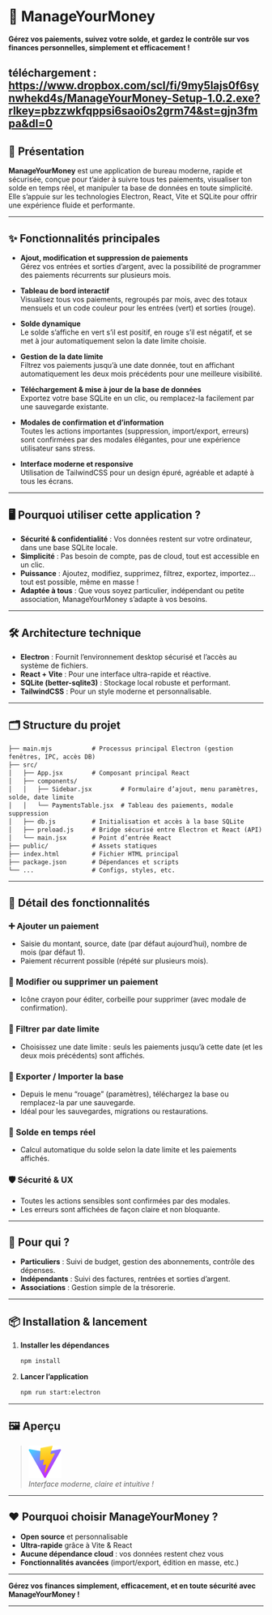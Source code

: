 <!--
README généré automatiquement le 27 avril 2025
-->

# 💸 ManageYourMoney

**Gérez vos paiements, suivez votre solde, et gardez le contrôle sur vos finances personnelles, simplement et efficacement !**

téléchargement : https://www.dropbox.com/scl/fi/9my5lajs0f6synwhekd4s/ManageYourMoney-Setup-1.0.2.exe?rlkey=pbzzwkfqppsi6saoi0s2grm74&st=gjn3fmpa&dl=0
---

## 🚀 Présentation

**ManageYourMoney** est une application de bureau moderne, rapide et sécurisée, conçue pour t’aider à suivre tous tes paiements, visualiser ton solde en temps réel, et manipuler ta base de données en toute simplicité. Elle s’appuie sur les technologies Electron, React, Vite et SQLite pour offrir une expérience fluide et performante.

---

## ✨ Fonctionnalités principales

- **Ajout, modification et suppression de paiements**  
  Gérez vos entrées et sorties d’argent, avec la possibilité de programmer des paiements récurrents sur plusieurs mois.

- **Tableau de bord interactif**  
  Visualisez tous vos paiements, regroupés par mois, avec des totaux mensuels et un code couleur pour les entrées (vert) et sorties (rouge).

- **Solde dynamique**  
  Le solde s’affiche en vert s’il est positif, en rouge s’il est négatif, et se met à jour automatiquement selon la date limite choisie.

- **Gestion de la date limite**  
  Filtrez vos paiements jusqu’à une date donnée, tout en affichant automatiquement les deux mois précédents pour une meilleure visibilité.

- **Téléchargement & mise à jour de la base de données**  
  Exportez votre base SQLite en un clic, ou remplacez-la facilement par une sauvegarde existante.

- **Modales de confirmation et d’information**  
  Toutes les actions importantes (suppression, import/export, erreurs) sont confirmées par des modales élégantes, pour une expérience utilisateur sans stress.

- **Interface moderne et responsive**  
  Utilisation de TailwindCSS pour un design épuré, agréable et adapté à tous les écrans.

---

## 🖥️ Pourquoi utiliser cette application ?

- **Sécurité & confidentialité** : Vos données restent sur votre ordinateur, dans une base SQLite locale.
- **Simplicité** : Pas besoin de compte, pas de cloud, tout est accessible en un clic.
- **Puissance** : Ajoutez, modifiez, supprimez, filtrez, exportez, importez… tout est possible, même en masse !
- **Adaptée à tous** : Que vous soyez particulier, indépendant ou petite association, ManageYourMoney s’adapte à vos besoins.

---

## 🛠️ Architecture technique

- **Electron** : Fournit l’environnement desktop sécurisé et l’accès au système de fichiers.
- **React + Vite** : Pour une interface ultra-rapide et réactive.
- **SQLite (better-sqlite3)** : Stockage local robuste et performant.
- **TailwindCSS** : Pour un style moderne et personnalisable.

---

## 🗂️ Structure du projet

```
├── main.mjs           # Processus principal Electron (gestion fenêtres, IPC, accès DB)
├── src/
│   ├── App.jsx        # Composant principal React
│   ├── components/
│   │   ├── Sidebar.jsx        # Formulaire d’ajout, menu paramètres, solde, date limite
│   │   └── PaymentsTable.jsx  # Tableau des paiements, modale suppression
│   ├── db.js          # Initialisation et accès à la base SQLite
│   ├── preload.js     # Bridge sécurisé entre Electron et React (API)
│   └── main.jsx       # Point d’entrée React
├── public/            # Assets statiques
├── index.html         # Fichier HTML principal
├── package.json       # Dépendances et scripts
└── ...                # Configs, styles, etc.
```

---

## 🧩 Détail des fonctionnalités

### ➕ Ajouter un paiement
- Saisie du montant, source, date (par défaut aujourd’hui), nombre de mois (par défaut 1).
- Paiement récurrent possible (répété sur plusieurs mois).

### 📝 Modifier ou supprimer un paiement
- Icône crayon pour éditer, corbeille pour supprimer (avec modale de confirmation).

### 📅 Filtrer par date limite
- Choisissez une date limite : seuls les paiements jusqu’à cette date (et les deux mois précédents) sont affichés.

### 💾 Exporter / Importer la base
- Depuis le menu “rouage” (paramètres), téléchargez la base ou remplacez-la par une sauvegarde.
- Idéal pour les sauvegardes, migrations ou restaurations.

### 🧮 Solde en temps réel
- Calcul automatique du solde selon la date limite et les paiements affichés.

### 🛡️ Sécurité & UX
- Toutes les actions sensibles sont confirmées par des modales.
- Les erreurs sont affichées de façon claire et non bloquante.

---

## 🎯 Pour qui ?

- **Particuliers** : Suivi de budget, gestion des abonnements, contrôle des dépenses.
- **Indépendants** : Suivi des factures, rentrées et sorties d’argent.
- **Associations** : Gestion simple de la trésorerie.

---

## 📦 Installation & lancement

1. **Installer les dépendances**  
   ```bash
   npm install
   ```
2. **Lancer l’application**  
   ```bash
   npm run start:electron
   ```

---

## 🖼️ Aperçu

> ![Aperçu de l’application](public/vite.svg)  
> *Interface moderne, claire et intuitive !*

---

## ❤️ Pourquoi choisir ManageYourMoney ?

- **Open source** et personnalisable
- **Ultra-rapide** grâce à Vite & React
- **Aucune dépendance cloud** : vos données restent chez vous
- **Fonctionnalités avancées** (import/export, édition en masse, etc.)

---

**Gérez vos finances simplement, efficacement, et en toute sécurité avec ManageYourMoney !**

---